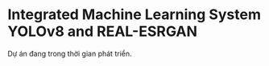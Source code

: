 # Integrated Machine Learning System YOLOv8 and REAL-ESRGAN

Dự án đang trong thời gian phát triển.
